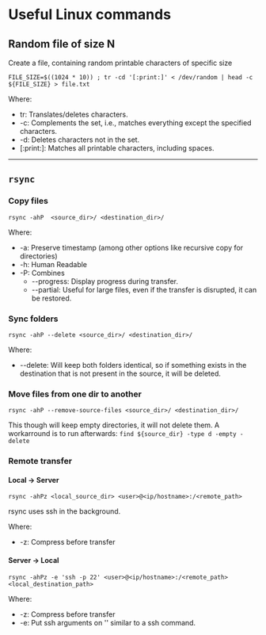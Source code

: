 # Useful Linux commands

## Random file of size N
Create a file, containing random printable characters of specific size

`FILE_SIZE=$((1024 * 10)) ; tr -cd '[:print:]' < /dev/random | head -c ${FILE_SIZE} > file.txt`

Where:
* tr: Translates/deletes characters.
* -c: Complements the set, i.e., matches everything except the specified characters.
* -d: Deletes characters not in the set.
* [:print:]: Matches all printable characters, including spaces.

--- 

## `rsync`

### Copy files 
`rsync -ahP  <source_dir>/ <destination_dir>/`

Where: 
* -a: Preserve timestamp (among other options like recursive copy for directories)
* -h: Human Readable
* -P: Combines 
    * --progress: Display progress during transfer.
    * --partial: Useful for large files, even if the transfer is disrupted, it can be restored.

### Sync folders
`rsync -ahP --delete <source_dir>/ <destination_dir>/`

Where: 
* --delete: Will keep both folders identical, so if something exists in the destination that is not present in the source, it will be deleted.

### Move files from one dir to another
`rsync -ahP --remove-source-files <source_dir>/ <destination_dir>/`

This though will keep empty directories, it will not delete them.
A workarround is to run afterwards: `find ${source_dir} -type d -empty -delete`

### Remote transfer 

#### Local -> Server
`rsync -ahPz <local_source_dir> <user>@<ip/hostname>:/<remote_path>`

rsync uses ssh in the background.

Where: 
* -z: Compress before transfer

#### Server -> Local
`rsync -ahPz -e 'ssh -p 22' <user>@<ip/hostname>:/<remote_path> <local_destination_path>`

Where: 
* -z: Compress before transfer
* -e: Put ssh arguments on '' similar to a ssh command.